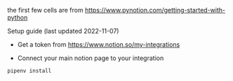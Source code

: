 
the first few cells are from https://www.pynotion.com/getting-started-with-python

Setup guide (last updated 2022-11-07)

 - Get a token from https://www.notion.so/my-integrations

 - Connect your main notion page to your integration

```
pipenv install
```
